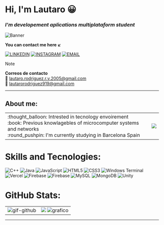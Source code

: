 # Hi, I'm Lautaro :grinning:
### ***I'm developement aplications multiplataform student***
![Banner](https://i.imgur.com/N0Aih0B.jpeg)

**You can contact me here :arrow_lower_left:**</br>

[![LINKEDIN](https://img.shields.io/badge/LinkedIn-0077B5?style=for-the-badge)](https://www.linkedin.com/in/lautaro-rodriguez-b87237329/) [![INSTAGRAM](https://img.shields.io/badge/INSTAGRAM-purple?style=for-the-badge)](https://www.instagram.com/h0raaaa/) [![EMAIL](https://img.shields.io/badge/EMAIL-grey?style=for-the-badge)](https://mail.google.com/mail/u/0/?ogbl#inbox?compose=GTvVlcSHwsFDFJTpQjsTHzGdsVHmwkZpBgPTQZLdhSVFWvnFhXGCkRRQCFKkXZjwvwGFFvkDwNHXq)

>[!NOTE]
>**Correos de contacto** </br>
>:e-mail: lautaro.rodriguez.r.v.2005@gmail.com </br>
>:e-mail: lautarorodriguez919@gmail.com </br>
---
## About me:
<table>
  <tr>
    <td> 
      :thought_balloon: Intrested in tecnology envoirement </br>
      :book:  Previous knowlagebles of microcomputer systems and networks </br>
      :round_pushpin:  I'm currently studying in Barcelona Spain </br>
    </td>
      <td>
        <a href="https://www.google.com/maps/place//data=!4m2!3m1!1s0x12a4bcfdad2100a9:0x3c4e7db0a61a83e0?sa=X&ved=1t:8290&ictx=111">
        <img src = "https://www.google.com/maps/vt/data=dKMjkDYx8X_S9VVKjURcaI4AVycx_9-sKUYh7nxVXjigZA_nwp-Rto-0_rdxZmSxPq1KcRam10DWrxJGKu3dqwylLh0gtyzjTOBPlXZfud71vXBU98fE4OBSo_m_myfbsWBrpo2tyuX_ttxfPAH2g8d99vu_TyXLefaY0otIJkbvO8niIQ&w=227&h=80">
        </a>
      </td>
  </tr>
  <tr>
  </tr>
</table>

# Skills and Tecnologies:
![C++](https://img.shields.io/badge/c++-%2300599C.svg?style=for-the-badge&logo=c%2B%2B&logoColor=white) ![Java](https://img.shields.io/badge/java-%23ED8B00.svg?style=for-the-badge&logo=openjdk&logoColor=white) ![JavaScript](https://img.shields.io/badge/javascript-%23323330.svg?style=for-the-badge&logo=javascript&logoColor=%23F7DF1E) ![HTML5](https://img.shields.io/badge/html5-%23E34F26.svg?style=for-the-badge&logo=html5&logoColor=white) ![CSS3](https://img.shields.io/badge/css3-%231572B6.svg?style=for-the-badge&logo=css3&logoColor=white) ![Windows Terminal](https://img.shields.io/badge/Windows%20Terminal-%234D4D4D.svg?style=for-the-badge&logo=windows-terminal&logoColor=white) ![Vercel](https://img.shields.io/badge/vercel-%23000000.svg?style=for-the-badge&logo=vercel&logoColor=white) ![Firebase](https://img.shields.io/badge/firebase-%23039BE5.svg?style=for-the-badge&logo=firebase) ![Firebase](https://img.shields.io/badge/firebase-a08021?style=for-the-badge&logo=firebase&logoColor=ffcd34) ![MySQL](https://img.shields.io/badge/mysql-4479A1.svg?style=for-the-badge&logo=mysql&logoColor=white) ![MongoDB](https://img.shields.io/badge/MongoDB-%234ea94b.svg?style=for-the-badge&logo=mongodb&logoColor=white) ![Unity](https://img.shields.io/badge/unity-%23000000.svg?style=for-the-badge&logo=unity&logoColor=white)

# GitHub Stats:
<table>
  <tr>
    <td>
      <img src="https://media4.giphy.com/media/v1.Y2lkPTc5MGI3NjExNnE0NmlibnhobG1vaWFyeWd5endoZTlrNzN2MzZjY2ZiZGNsM21kbyZlcD12MV9pbnRlcm5hbF9naWZfYnlfaWQmY3Q9Zw/78XCFBGOlS6keY1Bil/giphy.gif" alt="gif-github">
    </td>
    <td>
      <img src ="https://github-readme-stats.vercel.app/api/top-langs/?username=lautarorodriguez919&theme=merko&hide_border=false&include_all_commits=false&count_private=false&layout=compact">
      <img src="https://github-readme-stats.vercel.app/api?username=lautarorodriguez919&theme=merko&hide_border=false&include_all_commits=false&count_private=false" alt="grafico">
    </td>
  </tr>
</table>

---
